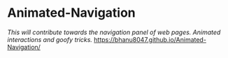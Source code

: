 # Animated-Navigation
*This will contribute towards the navigation panel of web pages. Animated interactions and goofy tricks.*
https://bhanu8047.github.io/Animated-Navigation/
